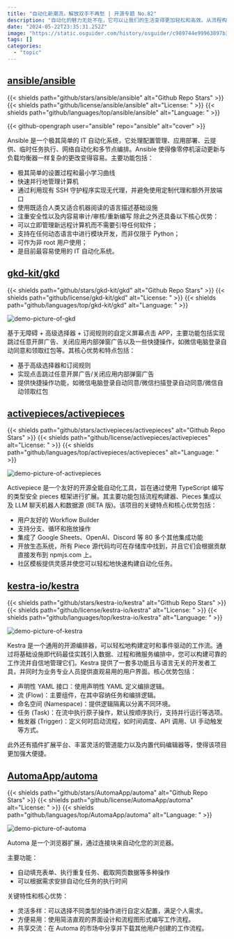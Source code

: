 ```yaml
---
title: "自动化新潮流，解放双手不再愁 | 开源专题 No.82"
description: "自动化的魅力无处不在，它可以让我们的生活变得更加轻松和高效。从流程构建到屏幕点击，从配置管理到浏览器扩展，这些开源项目无疑是自动化领域的璀璨明星。"
date: "2024-05-22T23:35:31.252Z"
image: "https://static.osguider.com/history/osguider/c989744e99963897b3448436ae6f33d0.png"
tags: []
categories:
  - "topic"
---
```


## [ansible/ansible](https://github.com/ansible/ansible)

{{< shields path="github/stars/ansible/ansible" alt="Github Repo Stars" >}} {{< shields path="github/license/ansible/ansible" alt="License: " >}} {{< shields path="github/languages/top/ansible/ansible" alt="Language: " >}}

{{< github-opengraph user="ansible" repo="ansible" alt="cover" >}}

Ansible 是一个极其简单的 IT 自动化系统，它处理配置管理、应用部署、云提供、临时任务执行、网络自动化和多节点编排。Ansible 使得像零停机滚动更新与负载均衡器一样复杂的更改变得容易。主要功能包括：

- 极其简单的设置过程和最小学习曲线
- 快速并行地管理计算机
- 通过利用现有 SSH 守护程序实现无代理，并避免使用定制代理和额外开放端口
- 使用既适合人类又适合机器阅读的语言描述基础设施
- 注重安全性以及内容易审计/审核/重新编写
除此之外还具备以下核心优势：
- 可以立即管理新远程计算机而不需要引导任何软件；
- 支持在任何动态语言中进行模块开发，而非仅限于 Python；
- 可作为非 root 用户使用；
- 是目前最容易使用的 IT 自动化系统。
  
## [gkd-kit/gkd](https://github.com/gkd-kit/gkd)

{{< shields path="github/stars/gkd-kit/gkd" alt="Github Repo Stars" >}} {{< shields path="github/license/gkd-kit/gkd" alt="License: " >}} {{< shields path="github/languages/top/gkd-kit/gkd" alt="Language: " >}}

![demo-picture-of-gkd](https://static.osguider.com/history/2023/f6327576879fee12e4da00f80ce2933d.png)

基于无障碍 + 高级选择器 + 订阅规则的自定义屏幕点击 APP，主要功能包括实现跳过任意开屏广告、关闭应用内部弹窗广告以及一些快捷操作，如微信电脑登录自动同意和领取红包等。其核心优势和特点包括：

- 基于高级选择器和订阅规则
- 实现点击跳过任意开屏广告/关闭应用内部弹窗广告
- 提供快捷操作功能，如微信电脑登录自动同意/微信扫描登录自动同意/微信自动领取红包
  
## [activepieces/activepieces](https://github.com/activepieces/activepieces)

{{< shields path="github/stars/activepieces/activepieces" alt="Github Repo Stars" >}} {{< shields path="github/license/activepieces/activepieces" alt="License: " >}} {{< shields path="github/languages/top/activepieces/activepieces" alt="Language: " >}}

![demo-picture-of-activepieces](https://static.osguider.com/history/osguider/a44679a96c9542d2d141772c527d58ed.gif)

Activepiece 是一个友好的开源全能自动化工具，旨在通过使用 TypeScript 编写的类型安全 pieces 框架进行扩展。其主要功能包括流程构建器、Pieces 集成以及 LLM 聊天机器人和数据源 (BETA 版)。该项目的关键特点和核心优势包括：

- 用户友好的 Workflow Builder
- 支持分支、循环和拖放操作
- 集成了 Google Sheets、OpenAI、Discord 等 80 多个其他集成功能
- 开放生态系统，所有 Piece 源代码均可在存储库中找到，并且它们会根据贡献直接发布到 npmjs.com 上。
- 社区模板提供灵感并使您可以轻松地快速构建自动化任务。
  
## [kestra-io/kestra](https://github.com/kestra-io/kestra)

{{< shields path="github/stars/kestra-io/kestra" alt="Github Repo Stars" >}} {{< shields path="github/license/kestra-io/kestra" alt="License: " >}} {{< shields path="github/languages/top/kestra-io/kestra" alt="Language: " >}}

![demo-picture-of-kestra](https://static.osguider.com/history/osguider/acedeb2f50f00c6dfce08765b29c7576.gif)

Kestra 是一个通用的开源编排器，可以轻松地构建定时和事件驱动的工作流。通过将基础设施即代码最佳实践引入数据、过程和微服务编排中，您可以构建可靠的工作流并自信地管理它们。Kestra 提供了一套多功能且与语言无关的开发者工具，并同时为业务专业人员提供直观易用的用户界面。核心优势包括：

- 声明性 YAML 接口：使用声明性 YAML 定义编排逻辑。
- 流 (Flow)：主要组件，在其中容纳任务和编排逻辑。
- 命名空间 (Namespace)：提供逻辑隔离以分离不同环境。
- 任务 (Task)：在流中执行原子操作，默认按顺序执行，支持并行运行等选项。
- 触发器 (Trigger)：定义何时启动流程，如时间调度、API 调用、UI 手动触发等方式。

此外还有插件扩展平台、丰富灵活的管道能力以及内置代码编辑器等，使得该项目更加强大便捷。
  
## [AutomaApp/automa](https://github.com/AutomaApp/automa)

{{< shields path="github/stars/AutomaApp/automa" alt="Github Repo Stars" >}} {{< shields path="github/license/AutomaApp/automa" alt="License: " >}} {{< shields path="github/languages/top/AutomaApp/automa" alt="Language: " >}}

![demo-picture-of-automa](https://static.osguider.com/history/2023/5bd7f4ecf86609d9509029394ddf9a9f.png)

Automa 是一个浏览器扩展，通过连接块来自动化您的浏览器。

主要功能：

- 自动填充表单、执行重复任务、截取网页数据等多种操作
- 可以根据需求安排自动化任务的执行时间

关键特性和核心优势：

- 灵活多样：可以选择不同类型的操作进行自定义配置，满足个人需求。
- 方便易用：使用简洁直观的界面设计和流程图形式编写工作流程。
- 共享交流：在 Automa 的市场中分享并下载其他用户创建的工作流程。
  
